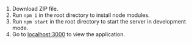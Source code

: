 1. Download ZIP file.
2. Run `npm i` in the root directory to install node modules.
3. Run `npm start` in the root directory to start the server in development mode.
4. Go to [localhost:3000](https://localhost:3000) to view the application.
